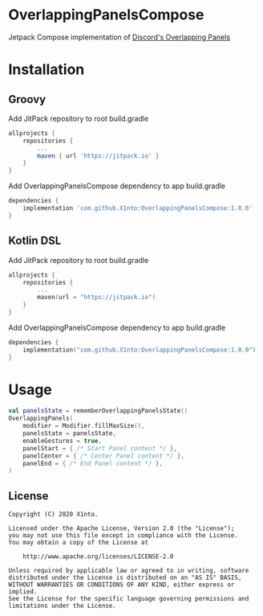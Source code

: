 # OverlappingPanelsCompose
Jetpack Compose implementation of [Discord's Overlapping Panels](https://github.com/discord/OverlappingPanels)

# Installation
## Groovy
Add JitPack repository to root build.gradle
```groovy
allprojects {
    repositories {
        ...
        maven { url 'https://jitpack.io' }
    }
}
```
Add OverlappingPanelsCompose dependency to app build.gradle
```groovy
dependencies {
    implementation 'com.github.X1nto:OverlappingPanelsCompose:1.0.0'
}
```
## Kotlin DSL
Add JitPack repository to root build.gradle
```kotlin
allprojects {
    repositories {
        ...
        maven(url = "https://jitpack.io")
    }
}
```
Add OverlappingPanelsCompose dependency to app build.gradle
```kotlin
dependencies {
    implementation("com.github.X1nto:OverlappingPanelsCompose:1.0.0")
}
```

# Usage
```kotlin
val panelsState = rememberOverlappingPanelsState()
OverlappingPanels(
    modifier = Modifier.fillMaxSize(),
    panelsState = panelsState,
    enableGestures = true,
    panelStart = { /* Start Panel content */ },
    panelCenter = { /* Center Panel content */ },
    panelEnd = { /* End Panel content */ },
)
```

License
-------
```
Copyright (C) 2020 X1nto.

Licensed under the Apache License, Version 2.0 (the "License");
you may not use this file except in compliance with the License.
You may obtain a copy of the License at

    http://www.apache.org/licenses/LICENSE-2.0

Unless required by applicable law or agreed to in writing, software
distributed under the License is distributed on an "AS IS" BASIS,
WITHOUT WARRANTIES OR CONDITIONS OF ANY KIND, either express or implied.
See the License for the specific language governing permissions and
limitations under the License.
```
